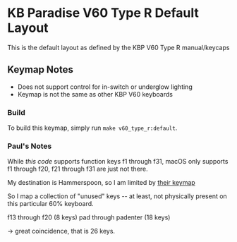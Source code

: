 # KB Paradise V60 Type R Default Layout

This is the default layout as defined by the KBP V60 Type R manual/keycaps

## Keymap Notes
- Does not support control for in-switch or underglow lighting
- Keymap is not the same as other KBP V60 keyboards


### Build
To build this keymap, simply run `make v60_type_r:default`.


### Paul's Notes

While _this code_ supports function keys f1 through f31, macOS only supports f1 through f20, f21 through f31 are just not there.

My destination is Hammerspoon, so I am limited by [their keymap](https://www.hammerspoon.org/docs/hs.keycodes.html#map)

So I map a collection of "unused" keys -- at least, not physically present on this particular 60% keyboard.

f13 through f20 (8 keys)
pad through padenter (18 keys)

-> great coincidence, that is 26 keys.
